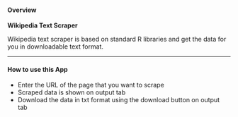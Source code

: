 #### Overview

**Wikipedia Text Scraper**

Wikipedia text scraper is based on standard R libraries and get the data for you in downloadable text format.

------

#### How to use this App

- Enter the URL of the page that you want to scrape
- Scraped data is shown on output tab
- Download the data in txt format using the download button on output tab

  

